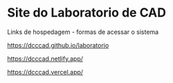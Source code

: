 # Site do Laboratorio de CAD
Links de hospedagem - formas de acessar o sistema

  https://dcccad.github.io/laboratorio
  
  https://dcccad.netlify.app/
  
  https://dcccad.vercel.app/
